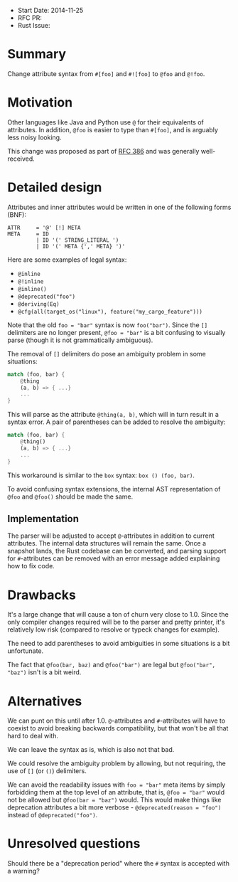 - Start Date: 2014-11-25
- RFC PR:
- Rust Issue:

# Summary

Change attribute syntax from `#[foo]` and `#![foo]` to `@foo` and `@!foo`.

# Motivation

Other languages like Java and Python use `@` for their equivalents of
attributes. In addition, `@foo` is easier to type than `#[foo]`, and is
arguably less noisy looking.

This change was proposed as part of [RFC
386](https://github.com/rust-lang/rfcs/pull/386/files) and was generally
well-received.

# Detailed design

Attributes and inner attributes would be written in one of the following forms
(BNF):

```
ATTR     = '@' [!] META
META     = ID
         | ID '(' STRING_LITERAL ')
         | ID '(' META {',' META} ')'
```

Here are some examples of legal syntax:

* `@inline`
* `@!inline`
* `@inline()`
* `@deprecated("foo")`
* `@deriving(Eq)`
* `@cfg(all(target_os("linux"), feature("my_cargo_feature")))`

Note that the old `foo = "bar"` syntax is now `foo("bar")`. Since the `[]`
delimiters are no longer present, `@foo = "bar"` is a bit confusing to visually
parse (though it is not grammatically ambiguous).

The removal of `[]` delimiters do pose an ambiguity problem in some situations:
```rust
match (foo, bar) {
    @thing
    (a, b) => { ...}
    ...
}
```
This will parse as the attribute `@thing(a, b)`, which will in turn result in
a syntax error. A pair of parentheses can be added to resolve the ambiguity:
```rust
match (foo, bar) {
    @thing()
    (a, b) => { ...}
    ...
}
```
This workaround is similar to the `box` syntax: `box () (foo, bar)`.

To avoid confusing syntax extensions, the internal AST representation of
`@foo` and `@foo()` should be made the same.

## Implementation

The parser will be adjusted to accept `@`-attributes in addition to current
attributes. The internal data structures will remain the same. Once a snapshot
lands, the Rust codebase can be converted, and parsing support for
`#`-attributes can be removed with an error message added explaining how to fix
code.

# Drawbacks

It's a large change that will cause a ton of churn very close to 1.0. Since the
only compiler changes required will be to the parser and pretty printer, it's
relatively low risk (compared to resolve or typeck changes for example).

The need to add parentheses to avoid ambiguities in some situations is a bit
unfortunate.

The fact that `@foo(bar, baz)` and `@foo("bar")` are legal but `@foo("bar",
"baz")` isn't is a bit weird.

# Alternatives

We can punt on this until after 1.0. `@`-attributes and `#`-attributes will
have to coexist to avoid breaking backwards compatibility, but that won't be
all that hard to deal with.

We can leave the syntax as is, which is also not that bad.

We could resolve the ambiguity problem by allowing, but not requiring, the use
of `[]` (or `()`) delimiters.

We can avoid the readability issues with `foo = "bar"` meta items by simply
forbidding them at the top level of an attribute, that is, `@foo = "bar"` would
not be allowed but `@foo(bar = "baz")` would. This would make things like
deprecation attributes a bit more verbose - `@deprecated(reason = "foo")`
instead of `@deprecated("foo")`.

# Unresolved questions

Should there be a "deprecation period" where the `#` syntax is accepted with a
warning?

